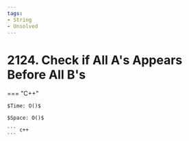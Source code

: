 ```yaml
---
tags:
- String
- Unsolved
---
```



# 2124. Check if All A's Appears Before All B's

=== "C++"

    $Time: O()$

    $Space: O()$

    ``` c++
    ```